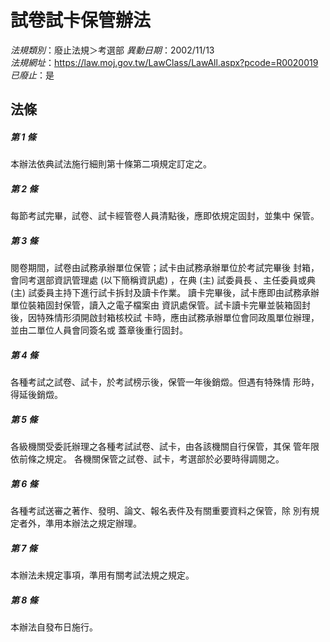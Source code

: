 # 試卷試卡保管辦法

*法規類別*：廢止法規＞考選部
*異動日期*：2002/11/13  
*法規網址*：https://law.moj.gov.tw/LawClass/LawAll.aspx?pcode=R0020019
*已廢止*：是


## 法條
##### 第 1 條
本辦法依典試法施行細則第十條第二項規定訂定之。


##### 第 2 條
每節考試完畢，試卷、試卡經管卷人員清點後，應即依規定固封，並集中
保管。


##### 第 3 條
閱卷期間，試卷由試務承辦單位保管；試卡由試務承辦單位於考試完畢後
封箱，會同考選部資訊管理處 (以下簡稱資訊處) ，在典 (主) 試委員長
、主任委員或典 (主) 試委員主持下進行試卡拆封及讀卡作業。
讀卡完畢後，試卡應即由試務承辦單位裝箱固封保管，讀入之電子檔案由
資訊處保管。試卡讀卡完畢並裝箱固封後，因特殊情形須開啟封箱核校試
卡時，應由試務承辦單位會同政風單位辦理，並由二單位人員會同簽名或
蓋章後重行固封。


##### 第 4 條
各種考試之試卷、試卡，於考試榜示後，保管一年後銷燬。但遇有特殊情
形時，得延後銷燬。


##### 第 5 條
各級機關受委託辦理之各種考試試卷、試卡，由各該機關自行保管，其保
管年限依前條之規定。
各機關保管之試卷、試卡，考選部於必要時得調閱之。


##### 第 6 條
各種考試送審之著作、發明、論文、報名表件及有關重要資料之保管，除
別有規定者外，準用本辦法之規定辦理。


##### 第 7 條
本辦法未規定事項，準用有關考試法規之規定。


##### 第 8 條
本辦法自發布日施行。



